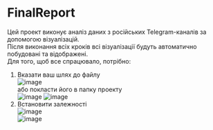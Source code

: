 # FinalReport
Цей проект виконує аналіз даних з російських Telegram-каналів за допомогою візуалізацій. <br>
Після виконання всіх кроків всі візуалізації будуть автоматично побудовані та відображені. <br>
Для того, щоб все спрацювало, потрібно:
1. Вказати ваш шлях до файлу <br>
![image](https://github.com/user-attachments/assets/9929a539-b2fc-4897-ac91-421ec7faae09) <br>
або покласти його в папку проекту <br> ![image](https://github.com/user-attachments/assets/9fef044c-9b5b-47d8-99ff-eb6d3ee144bf) ![image](https://github.com/user-attachments/assets/60f841f1-24d7-4ede-b859-8aada9e63a22)
2. Встановити залежності <br>
![image](https://github.com/user-attachments/assets/0dc7026f-d914-41bf-b093-498a1ed0a2e9) <br>
![image](https://github.com/user-attachments/assets/9d5dbf7d-63ca-4ba6-aa18-8b73f119b130)





